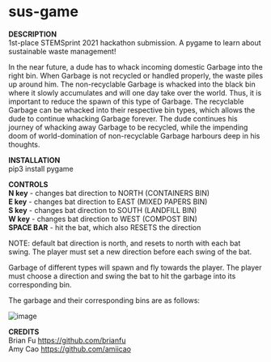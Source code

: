 # sus-game
**DESCRIPTION**\
1st-place STEMSprint 2021 hackathon submission.
A pygame to learn about sustainable waste management!

In the near future, a dude has to whack incoming domestic Garbage into the right bin. When Garbage is not recycled or handled properly, the waste piles up around him. The non-recyclable Garbage is whacked into the black bin where it slowly accumulates and will one day take over the world. Thus, it is important to reduce the spawn of this type of Garbage. The recyclable Garbage can be whacked into their respective bin types, which allows the dude to continue whacking Garbage forever. The dude continues his journey of whacking away Garbage to be recycled, while the impending doom of world-domination of non-recyclable Garbage harbours deep in his thoughts. 


**INSTALLATION**\
pip3 install pygame

**CONTROLS** \
**N key** - changes bat direction to NORTH (CONTAINERS BIN)  
**E key** - changes bat direction to EAST (MIXED PAPERS BIN)\
**S key** - changes bat direction to SOUTH (LANDFILL BIN)\
**W key** - changes bat direction to WEST (COMPOST BIN)\
**SPACE BAR** - hit the bat, which also RESETS the direction

NOTE: default bat direction is north, and resets to north with each bat swing. The player must set a new direction before each swing of the bat.

Garbage of different types will spawn and fly towards the player. The player must choose a direction and swing the bat to hit the garbage into its corresponding bin.

The garbage and their corresponding bins are as follows:

![image](https://user-images.githubusercontent.com/85824514/142555206-4da2f3ee-3ca4-4a62-8e6a-0d56e2043fb4.png)

**CREDITS**\
Brian Fu https://github.com/brianfu \
Amy Cao https://github.com/amiicao
